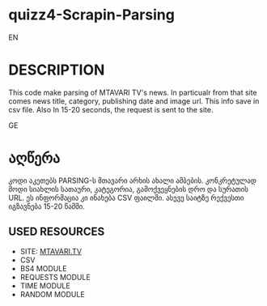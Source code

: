 # quizz4-Scrapin-Parsing


EN
# DESCRIPTION
This code make parsing of MTAVARI TV's news. In particualr from that site comes news title, category, publishing date and image url. This info save in csv file. Also In 15-20 seconds, the request is sent to the site. 

GE
# აღწერა
კოდი აკეთებს PARSING-ს მთავარი არხის ახალი ამბების. კონკრეტულად მოდი სიახლის სათაური, კატეგორია, გამოქვეყნების დრო და სურათის URL. ეს ინფორმაცია კი ინახება CSV ფაილში. ასევე  საიტზე რექვესთი იგზავნება 15-20 წამში.



## __USED RESOURCES__ 

- SITE: [MTAVARI.TV]([https://www.tvmaze.com/api](https://mtavari.tv/news/archive?page=1))
- CSV
- BS4 MODULE
- REQUESTS MODULE
- TIME MODULE
- RANDOM MODULE
